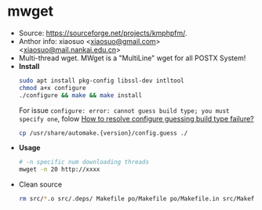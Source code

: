 # mwget
- Source: https://sourceforge.net/projects/kmphpfm/.
- Anthor info: xiaosuo &lt;xiaosuo@gmail.com> &lt;xiaosuo@mail.nankai.edu.cn>
- Multi-thread wget. MWget is a "MultiLine" wget for all POSTX System!
- **Install**
  ```sh
  sudo apt install pkg-config libssl-dev intltool
  chmod a+x configure
  ./configure && make && make install
  ```
  For issue `configure: error: cannot guess build type; you must specify one`, folow [How to resolve configure guessing build type failure?](https://stackoverflow.com/questions/4810996/how-to-resolve-configure-guessing-build-type-failure)
  ```sh
  cp /usr/share/automake.{version}/config.guess ./
  ```
- **Usage**
  ```sh
  # -n specific num downloading threads
  mwget -n 20 http://xxxx
  ```
- Clean source
  ```sh
  rm src/*.o src/.deps/ Makefile po/Makefile po/Makefile.in src/Makefile src/mwget libtool config.log config.status  -rf
  ```
